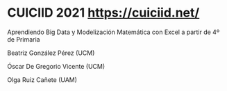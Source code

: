 # CUICIID 2021 https://cuiciid.net/
Aprendiendo Big Data y Modelización Matemática con Excel a partir de 4º de Primaria 

Beatriz González Pérez (UCM)

Óscar De Gregorio Vicente (UCM)

Olga Ruiz Cañete (UAM)
